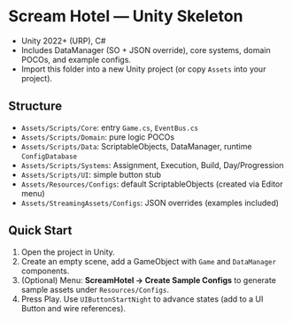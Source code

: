 # Scream Hotel — Unity Skeleton

- Unity 2022+ (URP), C#
- Includes DataManager (SO + JSON override), core systems, domain POCOs, and example configs.
- Import this folder into a new Unity project (or copy `Assets` into your project).

## Structure
- `Assets/Scripts/Core`: entry `Game.cs`, `EventBus.cs`
- `Assets/Scripts/Domain`: pure logic POCOs
- `Assets/Scripts/Data`: ScriptableObjects, DataManager, runtime `ConfigDatabase`
- `Assets/Scripts/Systems`: Assignment, Execution, Build, Day/Progression
- `Assets/Scripts/UI`: simple button stub
- `Assets/Resources/Configs`: default ScriptableObjects (created via Editor menu)
- `Assets/StreamingAssets/Configs`: JSON overrides (examples included)

## Quick Start
1) Open the project in Unity.
2) Create an empty scene, add a GameObject with `Game` and `DataManager` components.
3) (Optional) Menu: **ScreamHotel → Create Sample Configs** to generate sample assets under `Resources/Configs`.
4) Press Play. Use `UIButtonStartNight` to advance states (add to a UI Button and wire references).
